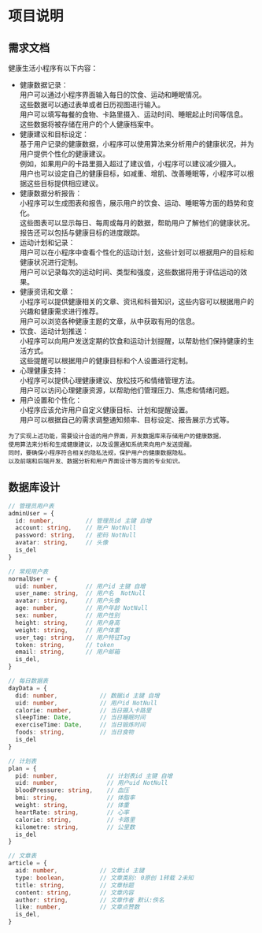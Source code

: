 # 项目说明

## 需求文档
健康生活小程序有以下内容：  
- 健康数据记录：  
    用户可以通过小程序界面输入每日的饮食、运动和睡眠情况。  
    这些数据可以通过表单或者日历视图进行输入。  
    用户可以填写每餐的食物、卡路里摄入、运动时间、睡眠起止时间等信息。  
    这些数据将被存储在用户的个人健康档案中。  
- 健康建议和目标设定：  
    基于用户记录的健康数据，小程序可以使用算法来分析用户的健康状况，并为用户提供个性化的健康建议。  
    例如，如果用户的卡路里摄入超过了建议值，小程序可以建议减少摄入。  
    用户也可以设定自己的健康目标，如减重、增肌、改善睡眠等，小程序可以根据这些目标提供相应建议。   
- 健康数据分析报告：  
    小程序可以生成图表和报告，展示用户的饮食、运动、睡眠等方面的趋势和变化。  
    这些图表可以显示每日、每周或每月的数据，帮助用户了解他们的健康状况。  
    报告还可以包括与健康目标的进度跟踪。  
- 运动计划和记录：  
    用户可以在小程序中查看个性化的运动计划，这些计划可以根据用户的目标和健康状况进行定制。  
    用户可以记录每次的运动时间、类型和强度，这些数据将用于评估运动的效果。  
- 健康资讯和文章：  
    小程序可以提供健康相关的文章、资讯和科普知识，这些内容可以根据用户的兴趣和健康需求进行推荐。  
    用户可以浏览各种健康主题的文章，从中获取有用的信息。  
- 饮食、运动计划推送：  
    小程序可以向用户发送定期的饮食和运动计划提醒，以帮助他们保持健康的生活方式。  
    这些提醒可以根据用户的健康目标和个人设置进行定制。  
- 心理健康支持：  
    小程序可以提供心理健康建议、放松技巧和情绪管理方法。  
    用户可以访问心理健康资源，以帮助他们管理压力、焦虑和情绪问题。  
- 用户设置和个性化：  
    小程序应该允许用户自定义健康目标、计划和提醒设置。  
    用户可以根据自己的需求调整通知频率、目标设定、报告展示方式等。  

```
为了实现上述功能，需要设计合适的用户界面，开发数据库来存储用户的健康数据，
使用算法来分析和生成健康建议，以及设置通知系统来向用户发送提醒。
同时，要确保小程序符合相关的隐私法规，保护用户的健康数据隐私。
以及前端和后端开发、数据分析和用户界面设计等方面的专业知识。
```

## 数据库设计
```ts
// 管理员用户表
adminUser = {
  id: number,         // 管理员id 主键 自增
  account: string,    // 账户 NotNull
  password: string,   // 密码 NotNull
  avatar: string,     // 头像
  is_del
}

// 常规用户表
normalUser = {
  uid: number,        // 用户id 主键 自增
  user_name: string,  // 用户名  NotNull 
  avatar: string,     // 用户头像 
  age: number,        // 用户年龄 NotNull                 
  sex: number,        // 用户性别
  height: string,     // 用户身高
  weight: string,     // 用户体重
  user_tag: string,   // 用户特征Tag
  token: string,      // token
  email: string,      // 用户邮箱
  is_del,
}

// 每日数据表
dayData = {
  did: number,            // 数据id 主键 自增
  uid: number,            // 用户id NotNull
  calorie: number,        // 当日摄入卡路里
  sleepTime: Date,        // 当日睡眠时间
  exerciseTime: Date,     // 当日锻炼时间
  foods: string,          // 当日食物
  is_del
}

// 计划表
plan = {
  pid: number,              // 计划表id 主键 自增
  uid: number,              // 用户uid NotNull
  bloodPressure: string,    // 血压
  bmi: string,              // 体脂率
  weight: string,           // 体重
  heartRate: string,        // 心率
  calorie: string,          // 卡路里
  kilometre: string,        // 公里数
  is_del
}

// 文章表
article = {
  aid: number,            // 文章id 主键            
  type: boolean,          // 文章类别: 0原创 1转载 2未知
  title: string,          // 文章标题 
  content: string,        // 文章内容
  author: string,         // 文章作者 默认:佚名
  like: number,           // 文章点赞数      
  is_del,
}
```